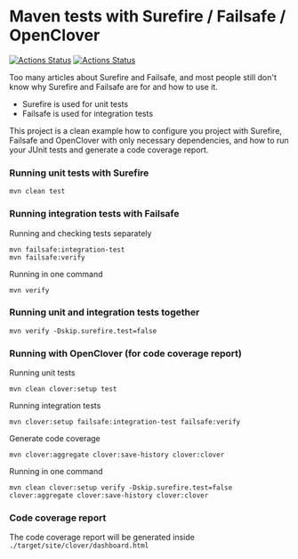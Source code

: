 # Maven tests with Surefire / Failsafe / OpenClover

[![Actions Status](https://github.com/vitor-tadashi/maven-test-surefire-failsafe-openclover/workflows/Continuous%20Integration/badge.svg)](https://github.com/vitor-tadashi/maven-test-surefire-failsafe-openclover/actions/workflows/main.yml/badge.svg?branch=develop)
[![Actions Status](https://github.com/vitor-tadashi/maven-test-surefire-failsafe-openclover/workflows/Code%Scanning/badge.svg)](https://github.com/vitor-tadashi/maven-test-surefire-failsafe-openclover/actions/workflows/codeql.yml/badge.svg?branch=develop)

Too many articles about Surefire and Failsafe, 
and most people still don't know why Surefire and Failsafe are for
and how to use it.

* Surefire is used for unit tests
* Failsafe is used for integration tests

This project is a clean example how to configure you project with Surefire, 
Failsafe and OpenClover with only necessary dependencies, and how to run your
JUnit tests and generate a code coverage report.

### Running unit tests with Surefire
```
mvn clean test
```

### Running integration tests with Failsafe
Running and checking tests separately
```
mvn failsafe:integration-test
mvn failsafe:verify
```

Running in one command
```
mvn verify
```

### Running unit and integration tests together
```
mvn verify -Dskip.surefire.test=false
```

### Running with OpenClover (for code coverage report)
Running unit tests
```
mvn clean clover:setup test  
```

Running integration tests
```
mvn clover:setup failsafe:integration-test failsafe:verify
```

Generate code coverage
```
mvn clover:aggregate clover:save-history clover:clover
```

Running in one command
```
mvn clean clover:setup verify -Dskip.surefire.test=false clover:aggregate clover:save-history clover:clover
```

### Code coverage report
The code coverage report will be generated inside
`./target/site/clover/dashboard.html`

